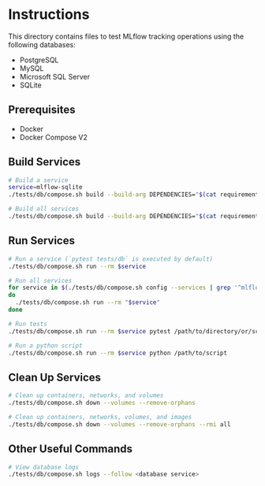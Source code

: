 # Instructions

This directory contains files to test MLflow tracking operations using the following databases:

- PostgreSQL
- MySQL
- Microsoft SQL Server
- SQLite

## Prerequisites

- Docker
- Docker Compose V2

## Build Services

```bash
# Build a service
service=mlflow-sqlite
./tests/db/compose.sh build --build-arg DEPENDENCIES="$(cat requirements/skinny-requirements.txt requirements/core-requirements.txt | grep -Ev '^(#|$)')" $service

# Build all services
./tests/db/compose.sh build --build-arg DEPENDENCIES="$(cat requirements/skinny-requirements.txt requirements/core-requirements.txt | grep -Ev '^(#|$)')"
```

## Run Services

```bash
# Run a service (`pytest tests/db` is executed by default)
./tests/db/compose.sh run --rm $service

# Run all services
for service in $(./tests/db/compose.sh config --services | grep '^mlflow-')
do
  ./tests/db/compose.sh run --rm "$service"
done

# Run tests
./tests/db/compose.sh run --rm $service pytest /path/to/directory/or/script

# Run a python script
./tests/db/compose.sh run --rm $service python /path/to/script
```

## Clean Up Services

```bash
# Clean up containers, networks, and volumes
./tests/db/compose.sh down --volumes --remove-orphans

# Clean up containers, networks, volumes, and images
./tests/db/compose.sh down --volumes --remove-orphans --rmi all
```

## Other Useful Commands

```bash
# View database logs
./tests/db/compose.sh logs --follow <database service>
```
